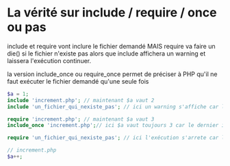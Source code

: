 # La vérité sur include / require / once ou pas

include et require vont inclure le fichier demandé MAIS require va faire un die() si le fichier n'existe pas alors que include affichera un warning et laissera l'exécution continuer.

la version include_once ou require_once permet de préciser à PHP qu'il ne faut exécuter le fichier demandé qu'une seule fois

```php
$a = 1;
include 'increment.php'; // maintenant $a vaut 2
include 'un_fichier_qui_nexiste_pas'; // ici un warning s'affiche car le fichier n'existe pas ! et que c'est un include

require 'increment.php'; // maintenant $a vaut 3
include_once 'increment.php';// ici $a vaut toujours 3 car le dernier include ne sera pas exécuté !

require 'un_fichier_qui_nexiste_pas'; // ici l'exécution s'arrete car le fichier n'existe pas ! et que c'est un require
```

```php
// increment.php
$a++;
```
